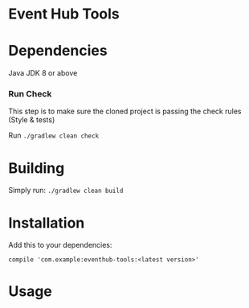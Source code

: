 # Event Hub Tools


# Dependencies

Java JDK 8 or above

### Run Check

This step is to make sure the cloned project is passing the check rules (Style & tests)

Run `./gradlew clean check`
  
# Building

Simply run: `./gradlew clean build`

# Installation

Add this to your dependencies:

```
compile 'com.example:eventhub-tools:<latest version>'
```

# Usage